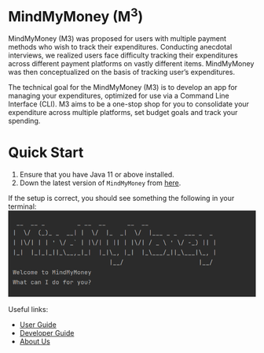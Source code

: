 # MindMyMoney (M<sup>3</sup>)

MindMyMoney (M3) was proposed for users with multiple payment methods who wish to track their expenditures. Conducting
anecdotal interviews, we realized users face difficulty tracking their expenditures across different payment platforms 
on vastly different items. MindMyMoney was then conceptualized on the basis of tracking user’s expenditures.<br>

The technical goal for the MindMyMoney (M3) is to develop an app for managing your expenditures, optimized for use via
a Command Line Interface (CLI). M3 aims to be a one-stop shop for you to consolidate your expenditure across multiple 
platforms, set budget goals and track your spending.


# Quick Start

1. Ensure that you have Java 11 or above installed.
2. Down the latest version of `MindMyMoney` from [here](https://github.com/AY2122S2-CS2113T-T10-4/tp/releases).

If the setup is correct, you should see something the following in your terminal:
![start screenshot](./images/start.PNG)<br>

Useful links:
* [User Guide](UserGuide.md)
* [Developer Guide](DeveloperGuide.md)
* [About Us](AboutUs.md)

